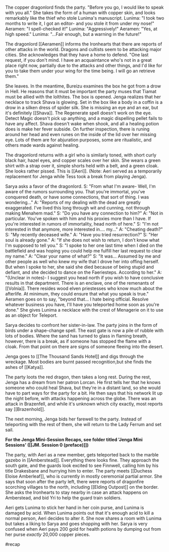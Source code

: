The copper dragonlord finds the party.
"Before you go, I would like to speak with you all."
She takes the form of a human with copper skin, and looks remarkably like the thief who stole Lunima's manuscript.
Lunima: "I took two months to write it, I got an editor- and you stole it from under my nose!"
Aeramen: "I spell-checked it!"
Lunima: "Aggressively!"
Aeramen: "Yes, at high speed."
Lunima: "...Fair enough, but a warning in the future!"

The dragonlord [[Aeramen]] informs the Ironhearts that there are reports of other attacks in the world. Dragons and cultists seem to be attacking major cities. She acknowledges that they have a home to defend. 
"One last request, if you don't mind. I have an acquaintance who's not in a great place right now, partially due to the attacks and other things, and I'd like for you to take them under your wing for the time being. I will go an retrieve them."

She leaves. In the meantime, Bureizu examines the box he got from a drow in Hell. He reasons that it must be important the party muses that Tiamat must be allied with the lolthites.
The box is opened. Jenga realizes that her necklace to track Shava is glowing. Set in the box like a body in a coffin is a drow in a silken dress of spider silk. She is missing an eye and an ear, but it's definitely [[Shava]].
The Regenerate spell doesn't work on the eye. Detect Magic doesn't pick up anything, and a magic dispelling pellet fails to have any affect. Shava doesn't wake when shook, and all a healing potion does is make her fever subside. On further inspection, there is runing around her head and even runes on the inside of the lid over her missing eye. Lots of them are for abjuration purposes, some are ritualistic, and others made wards against healing.

The dragonlord returns with a girl who is similarly toned, with short curly black hair, hazel eyes, and copper scales over her skin. She wears a green shirt with a strap over it, simple shorts held with a belt, and a green cloak. She looks rather pissed. This is [[Aeri]].
(Note: Aeri served as a temporarily replacement for Jenga while Tess took a break from playing Jenga).

Sarya asks a favor of the dragonlord.
S: "From what I'm aware- Well, I'm aware of the rumors surrounding you. That you're immortal, you've conquered death, or have some connections, that sort of thing. I was wondering..."
A: "Reports of my dealing with the dead are greatly exaggerated. I've lived this long through wit and cunning, not through making Menahem mad."
S: "Do you have any connection to him?"
A: "Not in particular. You've spoken with him and his proxies more than I have. If you're interested in rumors of immortality, head north of here."
S: "I'm not interested in that anymore, more interested in.... my..."
A: "Cheating death?"
S: "My recently deceased wife."
A: "Have you tried resurrection?"
S: "Her soul is already gone."
A: "If she does not wish to return, I don't know what I'm supposed to tell you."
S: "I spoke to her one last time when I died on the battlefield and was hoping you could help me fulfill her last request to clear my name."
A: "Clear your name of what?"
S: "It was... Assumed by me and other people as well who knew my wife that I drove her into offing herself. But when I spoke to her, she said she died because of being stupid and defiant, and she decided to dance on the Faeriesteps. According to her."
A: "(Unclear in notes)- I suggest you head north if you wish to have conclusive results in that department. There is an enclave, one of the remenants of [[Volnia]]. There resides wood elven priestesses who know much about the afterlife. At minimum, they could ensure that what you speak is true."
Aeramen goes on to say, "beyond that... I hate being official. Resolve whatever business you have, I'll have you teleported home soon as you're done."
She gives Lunima a necklace with the crest of Menagerie on it to use as an object for Teleport.

Sarya decides to confront her sister-in-law. The party joins in the form of birds under a shape-change spell. The east gate is now a pile of rubble with lots of bodies. Where the sand has turned to glass in flaming breath, however, there is a break, as if someone has stopped the flame with a cloak. From that point on there are signs of someone fleeing into the desert.

Jenga goes to [[The Thousand Sands Hotel]] and digs through the wreckage. Most bodies are burnt passed recognition,but she finds the ashes of [[Katya]]. 

The party loots the red dragon, then takes a long rest.
During the rest, Jenga has a dream from her patron Lorcan. He first tells her that he knows someone who could heal Shava, but they're in a distant land, so she would have to part ways for the party for a bit. He then says that his network lit up the night before, with attacks happening across the globe. There was an attack in Brazenfell, and while it's unknown which city exactly, most reports say [[Brazenhold]].

The next morning, Jenga bids her farewell to the party. Instead of teleporting with the rest of them, she will return to the Lady Ferrum and set sail.

**For the Jenga Mini-Session Recaps, see folder titled 'Jenga Mini Sessions' ([[JM. Session 0 (preface)]])**

The party, with Aeri as a new member, gets teleported back to the marble gazebo in [[Amberstead]]. Everything there looks fine. They approach the south gate, and the guards look excited to see Finnwell, calling him by his title Drakesbane and hurrying him to enter. The party meets [[Duchess Eloise Amberleaf]], who is currently in mostly ceremonial partial armor. She says that soon after the party left, there were reports of dragonfire scorching villages to the north, including [[Elding Outpost]] on the border. She asks the Ironhearts to stay nearby in case an attack happens on Amberstead, and bid Yri to help the guard train soldiers.

Aeri gets Lunima to stick her hand in her coin purse, and Lunima is damaged by acid. When Lunima points out that it's enough acid to kill a normal person, Aeri decides to alter it. She now shares a room with Lunima but takes a liking to Sarya and goes shopping with her. Sarya is very confused when Aeri pays 200 gold for health potions by dumping out from her purse *exactly* 20,000 copper pieces.

#recap